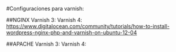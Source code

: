 #Configuraciones para varnish:

##NGINX
Varnish 3:
Varnish 4: https://www.digitalocean.com/community/tutorials/how-to-install-wordpress-nginx-php-and-varnish-on-ubuntu-12-04

##APACHE
Varnish 3:
Varnish 4: 
